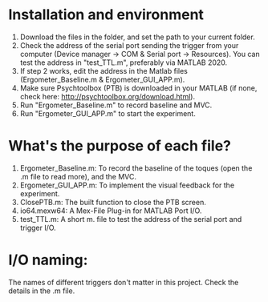 # Installation and environment
1) Download the files in the folder, and set the path to your current folder. 
2) Check the address of the serial port sending the trigger from your computer (Device manager -> COM & Serial port -> Resources). You can test the address in "test_TTL.m", preferably via MATLAB 2020.
3)  If step 2 works, edit the address in the Matlab files (Ergometer_Baseline.m & Ergometer_GUI_APP.m).
4) Make sure Psychtoolbox (PTB) is downloaded in your MATLAB (if none, check here: http://psychtoolbox.org/download.html).
5) Run "Ergometer_Baseline.m" to record baseline and MVC.
6) Run "Ergometer_GUI_APP.m" to start the experiment.

# What's the purpose of each file?
1) Ergometer_Baseline.m: To record the baseline of the toques (open the .m file to read more), and the MVC. 
2) Ergometer_GUI_APP.m: To implement the visual feedback for the experiment. 
3) ClosePTB.m: The built function to close the PTB screen. 
4) io64.mexw64: A Mex-File Plug-in for MATLAB Port I/O.
5) test_TTL.m: A short m. file to test the address of the serial port and trigger I/O.

# I/O naming:
The names of different triggers don't matter in this project. Check the details in the .m file. 
